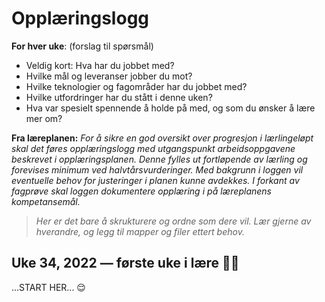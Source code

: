 # Opplæringslogg
**For hver uke**: (forslag til spørsmål)
- Veldig kort: Hva har du jobbet med?
- Hvilke mål og leveranser jobber du mot?
- Hvilke teknologier og fagområder har du jobbet med?
- Hvilke utfordringer har du stått i denne uken?
- Hva var spesielt spennende å holde på med, og som du ønsker å lære mer om?

**Fra læreplanen:** _For å sikre en god oversikt over progresjon i lærlingeløpt skal det føres opplæringslogg med utgangspunkt arbeidsoppgavene beskrevet i opplæringsplanen. Denne fylles ut fortløpende av lærling og forevises minimum ved halvtårsvurderinger. Med bakgrunn i loggen vil eventuelle behov for justeringer i planen kunne avdekkes. I forkant av fagprøve skal loggen dokumentere opplæring i på læreplanens kompetansemål._

> _Her er det bare å skrukturere og ordne som dere vil. Lær gjerne av hverandre, og legg til mapper og filer ettert behov._


## Uke 34, 2022 — første uke i lære 💪🏻

...START HER... 😌